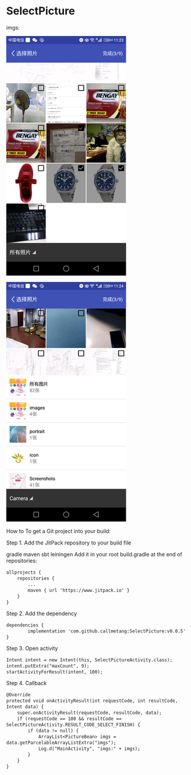 # SelectPicture

imgs:


![images](https://github.com/callmetang/SelectPicture/blob/master/imgs/img1.png)

![images](https://github.com/callmetang/SelectPicture/blob/master/imgs/img2.png)

How to
To get a Git project into your build:

Step 1. Add the JitPack repository to your build file

gradle
maven
sbt
leiningen
Add it in your root build.gradle at the end of repositories:

	allprojects {
		repositories {
			...
			maven { url 'https://www.jitpack.io' }
		}
	}
Step 2. Add the dependency

	dependencies {
	        implementation 'com.github.callmetang:SelectPicture:v0.0.5'
	}

Step 3. Open activity
	
	Intent intent = new Intent(this, SelectPictureActivity.class);
	intent.putExtra("maxCount", 9);
	startActivityForResult(intent, 100);

Step 4. Callback
 

    @Override
    protected void onActivityResult(int requestCode, int resultCode, Intent data) {
        super.onActivityResult(requestCode, resultCode, data);
        if (requestCode == 100 && resultCode == SelectPictureActivity.RESULT_CODE_SELECT_FINISH) {
            if (data != null) {
                ArrayList<PictureBean> imgs = data.getParcelableArrayListExtra("imgs");
                Log.d("MainActivity", "imgs:" + imgs);
            }
        }
    }
